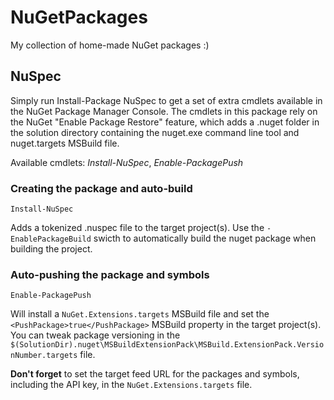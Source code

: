 # NuGetPackages

My collection of home-made NuGet packages :)

## NuSpec

Simply run Install-Package NuSpec to get a set of extra cmdlets available in the NuGet Package Manager Console.
The cmdlets in this package rely on the NuGet "Enable Package Restore" feature, which adds a .nuget folder in the solution directory containing the nuget.exe command line tool and nuget.targets MSBuild file.

Available cmdlets: *Install-NuSpec*, *Enable-PackagePush*

### Creating the package and auto-build

    Install-NuSpec
	
Adds a tokenized .nuspec file to the target project(s).
Use the <code>-EnablePackageBuild</code> swicth to automatically build the nuget package when building the project.

### Auto-pushing the package and symbols

    Enable-PackagePush

Will install a <code>NuGet.Extensions.targets</code> MSBuild file and set the <code>&lt;PushPackage&gt;true&lt;/PushPackage&gt;</code> MSBuild property in the target project(s). 
You can tweak package versioning in the <code>$(SolutionDir)\.nuget\MSBuildExtensionPack\MSBuild.ExtensionPack.VersionNumber.targets</code> file. 

**Don't forget** to set the target feed URL for the packages and symbols, including the API key, in the <code>NuGet.Extensions.targets</code> file.